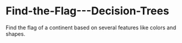 # Find-the-Flag---Decision-Trees
Find the flag of a continent based on several features like colors and shapes.
